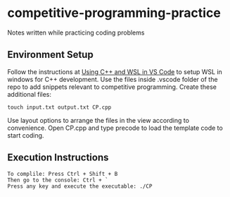 # competitive-programming-practice
Notes written while practicing coding problems

## Environment Setup
Follow the instructions at [Using C++ and WSL in VS Code](https://code.visualstudio.com/docs/cpp/config-wsl) to setup WSL in windows for C++ development. Use the files inside .vscode folder of the repo to add snippets relevant to competitive programming.
Create these additional files: 
```
touch input.txt output.txt CP.cpp
```
Use layout options to arrange the files in the view according to convenience.
Open CP.cpp and type precode to load the template code to start coding.

## Execution Instructions
```
To complile: Press Ctrl + Shift + B
Then go to the console: Ctrl + `
Press any key and execute the executable: ./CP
```